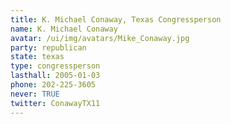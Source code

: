 ```yaml
---
title: K. Michael Conaway, Texas Congressperson
name: K. Michael Conaway
avatar: /ui/img/avatars/Mike_Conaway.jpg
party: republican
state: texas
type: congressperson
lasthall: 2005-01-03
phone: 202-225-3605
never: TRUE
twitter: ConawayTX11
---
```

